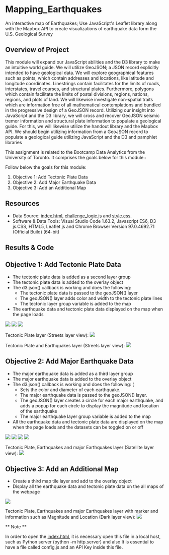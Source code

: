 # Mapping_Earthquakes
An interactive map of Earthquakes; Use JavaScript's Leaflet library along with the Mapbox API to create visualizations of earthquake data form the U.S. Geological Survey

## Overview of Project

This module will expand our JavaScript abilities and the D3 library to make an intuitive world guide. We will utilize GeoJSON; a JSON record explicitly intended to have geological data. We will explore geographical features such as points, which contain addresses and locations, like latitude and longitude coordinates. Linestrings contain facilitates for the limits of
 roads, interstates, travel courses, and structural plates. Furthermore, polygons which contain facilitate the limits of postal divisions, regions, nations, regions, and plots of land. We will likewise investigate non-spatial traits which are information free of all mathematical contemplations and bundled in the progressive design of a GeoJSON record. Utilizing our insight into JavaScript and the D3 library, we will cross and recover GeoJSON seismic tremor information and structural plate information to populate a geological guide. For this, we will likewise utilize the handout library and the Mapbox API. We should begin utilizing information from a GeoJSON record to populate a geological guide utilizing JavaScript and the D3 and pamphlet libraries

This assignment is related to the Bootcamp Data Analytics from the University of Toronto. It comprises the goals below for this module:: 

Follow below the goals for this module:

1) Objective 1: Add Tectonic Plate Data
2) Objective 2: Add Major Earthquake Data
3) Objective 3: Add an Additional Map


## Resources

* Data Source: [index.html](https://github.com/DougUOT/Mapping_Earthquakes/blob/main/Earthquake_Challenge/index.html), [challenge_logic.js](https://github.com/DougUOT/Mapping_Earthquakes/blob/main/Earthquake_Challenge/static/js/challenge_logic.js) and [style.css](https://github.com/DougUOT/Mapping_Earthquakes/blob/main/Earthquake_Challenge/static/css/style.css).
* Software & Data Tools: Visual Studio Code 1.63.2, Javascript ES6, D3 js.CSS, HTML5, Leaflet js and Chrome Browser Version 97.0.4692.71 (Official Build) (64-bit)

## Results & Code

## Objective 1: Add Tectonic Plate Data

* The tectonic plate data is added as a second layer group 
* The tectonic plate data is added to the overlay object 
* The d3.json() callback is working and does the following: 
   * The tectonic plate data is passed to the geoJSON() layer
   * The geoJSON() layer adds color and width to the tectonic plate lines
   * The tectonic layer group variable is added to the map
* The earthquake data and tectonic plate data displayed on the map when the page loads 

![](https://github.com/DougUOT/Mapping_Earthquakes/blob/main/Resources/Images/Capture13_1_1.PNG)
![](https://github.com/DougUOT/Mapping_Earthquakes/blob/main/Resources/Images/Capture13_1_2.PNG)
![](https://github.com/DougUOT/Mapping_Earthquakes/blob/main/Resources/Images/Capture13_1_3.PNG)

Tectonic Plate layer (Streets layer view):
![](https://github.com/DougUOT/Mapping_Earthquakes/blob/main/Resources/Images/Capture13_1_4a.PNG)

Tectonic Plate and Earthquakes layer (Streets layer view):
![](https://github.com/DougUOT/Mapping_Earthquakes/blob/main/Resources/Images/Capture13_1_4.PNG)

## Objective 2: Add Major Earthquake Data

* The major earthquake data is added as a third layer group 
* The major earthquake data is added to the overlay object 
* The d3.json() callback is working and does the following: (
   * Sets the color and diameter of each earthquake.
   * The major earthquake data is passed to the geoJSON() layer.
   * The geoJSON() layer creates a circle for each major earthquake, and adds a popup for each circle to display the magnitude and location of the earthquake
   * The major earthquake layer group variable is added to the map
* All the earthquake data and tectonic plate data are displayed on the map when the page loads and the datasets can be toggled on or off 

![](https://github.com/DougUOT/Mapping_Earthquakes/blob/main/Resources/Images/Capture13_2_1.PNG)
![](https://github.com/DougUOT/Mapping_Earthquakes/blob/main/Resources/Images/Capture13_2_2.PNG)
![](https://github.com/DougUOT/Mapping_Earthquakes/blob/main/Resources/Images/Capture13_2_3.PNG)
![](https://github.com/DougUOT/Mapping_Earthquakes/blob/main/Resources/Images/Capture13_2_4.PNG)

Tectonic Plate, Earthquakes and major Earthquakes layer (Satellite layer view):
![](https://github.com/DougUOT/Mapping_Earthquakes/blob/main/Resources/Images/Capture13_2_5.PNG)

## Objective 3: Add an Additional Map

* Create a third map tile layer and add to the overlay object
* Display all the earthquake data and tectonic plate data on the all maps of the webpage

![](https://github.com/DougUOT/Mapping_Earthquakes/blob/main/Resources/Images/Capture13_3_1.PNG)

Tectonic Plate, Earthquakes and major Earthquakes layer with marker and information such as Magnitude and Location (Dark layer view):
![](https://github.com/DougUOT/Mapping_Earthquakes/blob/main/Resources/Images/Capture13_3_2.PNG)

** Note **

In order to open the [index.html](https://github.com/DougUOT/Mapping_Earthquakes/blob/main/Earthquake_Challenge/index.html), it is necessary open this file in a local host, such as Python server (python -m http.server) and also It is essential to have a file called config.js and an API Key inside this file.
